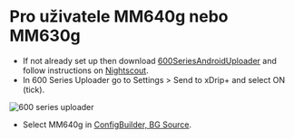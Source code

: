 # Pro uživatele MM640g nebo MM630g

-   If not already set up then download [600SeriesAndroidUploader](https://pazaan.github.io/600SeriesAndroidUploader/) and follow instructions on [Nightscout](https://nightscout.github.io/uploader/setup/?h=uploader#medtronic-600-series-with-uploader).
-   In 600 Series Uploader go to Settings > Send to xDrip+ and select ON (tick).

![600 series uploader](../images/600Uploader.png)

-   Select MM640g in [ConfigBuilder, BG Source](../Configuration/Config-Builder.md#bg-source).

